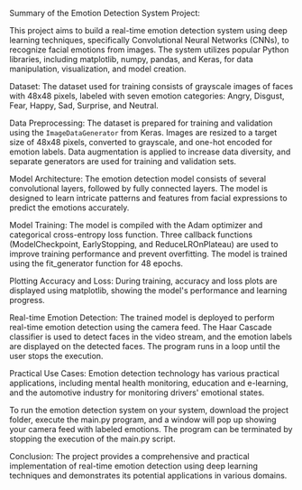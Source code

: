 Summary of the Emotion Detection System Project:

This project aims to build a real-time emotion detection system using deep learning techniques, specifically Convolutional Neural Networks (CNNs), to recognize facial emotions from images. The system utilizes popular Python libraries, including matplotlib, numpy, pandas, and Keras, for data manipulation, visualization, and model creation.

Dataset: The dataset used for training consists of grayscale images of faces with 48x48 pixels, labeled with seven emotion categories: Angry, Disgust, Fear, Happy, Sad, Surprise, and Neutral.

Data Preprocessing: The dataset is prepared for training and validation using the `ImageDataGenerator` from Keras. Images are resized to a target size of 48x48 pixels, converted to grayscale, and one-hot encoded for emotion labels. Data augmentation is applied to increase data diversity, and separate generators are used for training and validation sets.

Model Architecture: The emotion detection model consists of several convolutional layers, followed by fully connected layers. The model is designed to learn intricate patterns and features from facial expressions to predict the emotions accurately.

Model Training: The model is compiled with the Adam optimizer and categorical cross-entropy loss function. Three callback functions (ModelCheckpoint, EarlyStopping, and ReduceLROnPlateau) are used to improve training performance and prevent overfitting. The model is trained using the fit_generator function for 48 epochs.

Plotting Accuracy and Loss: During training, accuracy and loss plots are displayed using matplotlib, showing the model's performance and learning progress.

Real-time Emotion Detection: The trained model is deployed to perform real-time emotion detection using the camera feed. The Haar Cascade classifier is used to detect faces in the video stream, and the emotion labels are displayed on the detected faces. The program runs in a loop until the user stops the execution.

Practical Use Cases: Emotion detection technology has various practical applications, including mental health monitoring, education and e-learning, and the automotive industry for monitoring drivers' emotional states.

To run the emotion detection system on your system, download the project folder, execute the main.py program, and a window will pop up showing your camera feed with labeled emotions. The program can be terminated by stopping the execution of the main.py script.

Conclusion: The project provides a comprehensive and practical implementation of real-time emotion detection using deep learning techniques and demonstrates its potential applications in various domains.